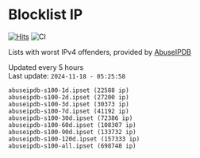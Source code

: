 # Blocklist IP

[![Hits](https://hits.seeyoufarm.com/api/count/incr/badge.svg?url=https%3A%2F%2Fgithub.com%2Fborestad%2Fblocklist-ip%2F&count_bg=%2379C83D&title_bg=%23555555&icon=&icon_color=%23E7E7E7&title=hits&edge_flat=false)](https://hits.seeyoufarm.com)  ![CI](https://img.shields.io/github/workflow/status/borestad/blocklist-ip/CI?style=flat-square)

Lists with worst IPv4 offenders, provided by [AbuseIPDB](https://www.abuseipdb.com/)

<!-- FOOTER-PLACEHOLDER -->
Updated every 5 hours<br>
Last update: `2024-11-18 - 05:25:58`
```
abuseipdb-s100-1d.ipset (22588 ip)
abuseipdb-s100-2d.ipset (27200 ip)
abuseipdb-s100-3d.ipset (30373 ip)
abuseipdb-s100-7d.ipset (41192 ip)
abuseipdb-s100-30d.ipset (72386 ip)
abuseipdb-s100-60d.ipset (108307 ip)
abuseipdb-s100-90d.ipset (133732 ip)
abuseipdb-s100-120d.ipset (157333 ip)
abuseipdb-s100-all.ipset (698748 ip)
```
